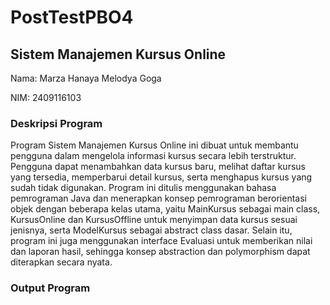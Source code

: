# PostTestPBO4

## Sistem Manajemen Kursus Online
Nama: Marza Hanaya Melodya Goga

NIM: 2409116103

### Deskripsi Program
Program Sistem Manajemen Kursus Online ini dibuat untuk membantu pengguna dalam mengelola informasi kursus secara lebih terstruktur. Pengguna dapat menambahkan data kursus baru, melihat daftar kursus yang tersedia, memperbarui detail kursus, serta menghapus kursus yang sudah tidak digunakan. Program ini ditulis menggunakan bahasa pemrograman Java dan menerapkan konsep pemrograman berorientasi objek dengan beberapa kelas utama, yaitu MainKursus sebagai main class, KursusOnline dan KursusOffline untuk menyimpan data kursus sesuai jenisnya, serta ModelKursus sebagai abstract class dasar. Selain itu, program ini juga menggunakan interface Evaluasi untuk memberikan nilai dan laporan hasil, sehingga konsep abstraction dan polymorphism dapat diterapkan secara nyata.

### Output Program
